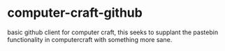 computer-craft-github
=====================

basic github client for computer craft, this seeks to supplant the pastebin functionality in computercraft
with something more sane.
